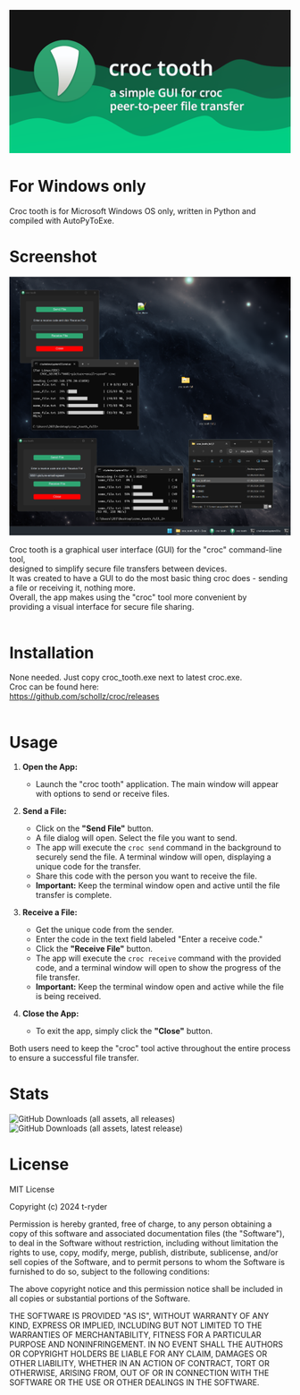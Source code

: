 
![croc tooth banner](https://github.com/ryder203/croc_tooth/blob/main/res/promo/header.png?raw=true)

# For Windows only

Croc tooth is for Microsoft Windows OS only, written in Python and compiled with AutoPyToExe.

# Screenshot

![Demo Preview](https://github.com/ryder203/croc_tooth/blob/main/res/promo/screenshot_croc_tooth.png?raw=true)

Croc tooth is a graphical user interface (GUI) for the "croc" command-line tool,<br>designed to simplify secure file transfers between devices.<br>
It was created to have a GUI to do the most basic thing croc does - sending a file or receiving it, nothing more.<br>
Overall, the app makes using the "croc" tool more convenient by <br>providing a visual interface for secure file sharing.<br><br>

# Installation

None needed. Just copy croc_tooth.exe next to latest croc.exe.<br>
Croc can be found here:<br>
https://github.com/schollz/croc/releases
<br>
<br>


# Usage

1. **Open the App:**
   - Launch the "croc tooth" application. The main window will appear with options to send or receive files.

2. **Send a File:**
   - Click on the **"Send File"** button.
   - A file dialog will open. Select the file you want to send.
   - The app will execute the `croc send` command in the background to securely send the file. A terminal window will open, displaying a unique code for the transfer.
   - Share this code with the person you want to receive the file.
   - **Important:** Keep the terminal window open and active until the file transfer is complete.

3. **Receive a File:**
   - Get the unique code from the sender.
   - Enter the code in the text field labeled "Enter a receive code."
   - Click the **"Receive File"** button.
   - The app will execute the `croc receive` command with the provided code, and a terminal window will open to show the progress of the file transfer.
   - **Important:** Keep the terminal window open and active while the file is being received.

4. **Close the App:**
   - To exit the app, simply click the **"Close"** button.

Both users need to keep the "croc" tool active throughout the entire process to ensure a successful file transfer.

# Stats

![GitHub Downloads (all assets, all releases)](https://img.shields.io/github/downloads/ryder203/croc_tooth/total?style=flat&label=Downloads%20all%20releases&labelColor=%2366bb6a)
<br>
![GitHub Downloads (all assets, latest release)](https://img.shields.io/github/downloads/ryder203/croc_tooth/latest/total?style=flat&label=Downloads%20latest%20release&labelColor=%2326a69a)

# License

MIT License

Copyright (c) 2024 t-ryder

Permission is hereby granted, free of charge, to any person obtaining a copy
of this software and associated documentation files (the "Software"), to deal
in the Software without restriction, including without limitation the rights
to use, copy, modify, merge, publish, distribute, sublicense, and/or sell
copies of the Software, and to permit persons to whom the Software is
furnished to do so, subject to the following conditions:

The above copyright notice and this permission notice shall be included in all
copies or substantial portions of the Software.

THE SOFTWARE IS PROVIDED "AS IS", WITHOUT WARRANTY OF ANY KIND, EXPRESS OR
IMPLIED, INCLUDING BUT NOT LIMITED TO THE WARRANTIES OF MERCHANTABILITY,
FITNESS FOR A PARTICULAR PURPOSE AND NONINFRINGEMENT. IN NO EVENT SHALL THE
AUTHORS OR COPYRIGHT HOLDERS BE LIABLE FOR ANY CLAIM, DAMAGES OR OTHER
LIABILITY, WHETHER IN AN ACTION OF CONTRACT, TORT OR OTHERWISE, ARISING FROM,
OUT OF OR IN CONNECTION WITH THE SOFTWARE OR THE USE OR OTHER DEALINGS IN THE
SOFTWARE.

